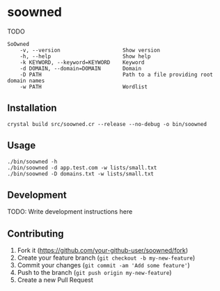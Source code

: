 # soowned

TODO

```
SoOwned
    -v, --version                    Show version
    -h, --help                       Show help
    -k KEYWORD, --keyword=KEYWORD    Keyword
    -d DOMAIN, --domain=DOMAIN       Domain
    -D PATH                          Path to a file providing root domain names
    -w PATH                          Wordlist
```

## Installation

```
crystal build src/soowned.cr --release --no-debug -o bin/soowned
```

## Usage

```
./bin/soowned -h
./bin/soowned -d app.test.com -w lists/small.txt
./bin/soowned -D domains.txt -w lists/small.txt
```

## Development

TODO: Write development instructions here

## Contributing

1. Fork it (<https://github.com/your-github-user/soowned/fork>)
2. Create your feature branch (`git checkout -b my-new-feature`)
3. Commit your changes (`git commit -am 'Add some feature'`)
4. Push to the branch (`git push origin my-new-feature`)
5. Create a new Pull Request